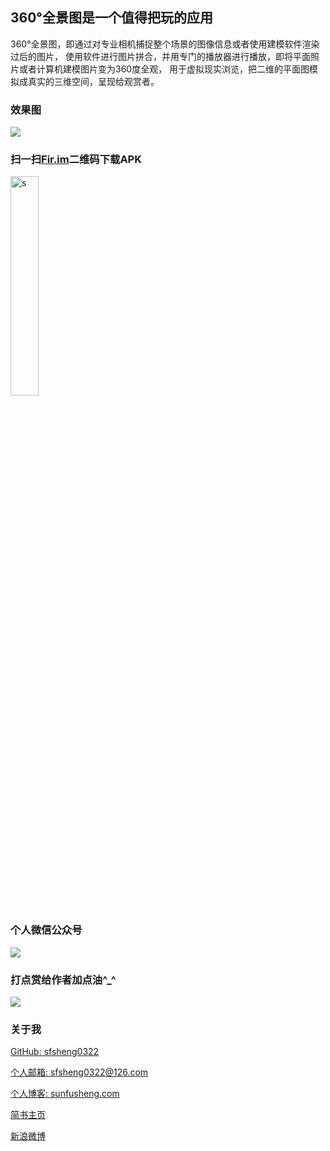 ## 360°全景图是一个值得把玩的应用
                    
360°全景图，即通过对专业相机捕捉整个场景的图像信息或者使用建模软件渲染过后的图片，
使用软件进行图片拼合，并用专门的播放器进行播放，即将平面照片或者计算机建模图片变为360度全观，
用于虚拟现实浏览，把二维的平面图模拟成真实的三维空间，呈现给观赏者。

### 效果图

<img src="/resources/res.gif">

<br/>

### 扫一扫[Fir.im](https://fir.im/DroidVR)二维码下载APK

<img src="/resources/fir.im.png" style="width: 30%;" alt="s">

<br/>

### 个人微信公众号

<img src="http://ourvm0t8d.bkt.clouddn.com/wx_gongzhonghao.png">

<br/>

### 打点赏给作者加点油^_^

<img src="http://ourvm0t8d.bkt.clouddn.com/wx_shoukuanma.png" >

<br/>

### 关于我

[GitHub: sfsheng0322](https://github.com/sfsheng0322)  

[个人邮箱: sfsheng0322@126.com](https://mail.126.com/)
  
[个人博客: sunfusheng.com](http://sunfusheng.com/)
  
[简书主页](http://www.jianshu.com/users/88509e7e2ed1/latest_articles)
  
[新浪微博](http://weibo.com/u/3852192525) 